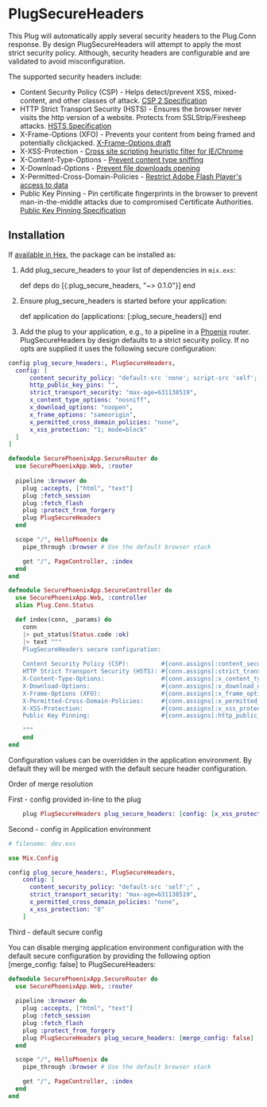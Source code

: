 # PlugSecureHeaders

This Plug will automatically apply several security headers to the Plug.Conn response. By design PlugSecureHeaders will attempt to apply the most strict security policy.  Although, security headers are configurable and are validated to avoid misconfiguration.   

The supported security headers include:
  
- Content Security Policy (CSP) - Helps detect/prevent XSS, mixed-content, and other classes of attack.  [CSP 2 Specification](http://www.w3.org/TR/CSP2/)
- HTTP Strict Transport Security (HSTS) - Ensures the browser never visits the http version of a website. Protects from SSLStrip/Firesheep attacks.  [HSTS Specification](https://tools.ietf.org/html/rfc6797)
- X-Frame-Options (XFO) - Prevents your content from being framed and potentially clickjacked. [X-Frame-Options draft](https://tools.ietf.org/html/draft-ietf-websec-x-frame-options-02)
- X-XSS-Protection - [Cross site scripting heuristic filter for IE/Chrome](http://msdn.microsoft.com/en-us/library/dd565647\(v=vs.85\).aspx)
- X-Content-Type-Options - [Prevent content type sniffing](http://msdn.microsoft.com/en-us/library/ie/gg622941\(v=vs.85\).aspx)
- X-Download-Options - [Prevent file downloads opening](http://msdn.microsoft.com/en-us/library/ie/jj542450(v=vs.85).aspx)
- X-Permitted-Cross-Domain-Policies - [Restrict Adobe Flash Player's access to data](https://www.adobe.com/devnet/adobe-media-server/articles/cross-domain-xml-for-streaming.html)
- Public Key Pinning - Pin certificate fingerprints in the browser to prevent man-in-the-middle attacks due to compromised Certificate Authorities. [Public Key Pinning  Specification](https://tools.ietf.org/html/rfc7469)

## Installation

If [available in Hex](https://hex.pm/docs/publish), the package can be installed as:

  1. Add plug_secure_headers to your list of dependencies in `mix.exs`:

        def deps do
          [{:plug_secure_headers, "~> 0.1.0"}]
        end

  2. Ensure plug_secure_headers is started before your application:

        def application do
          [applications: [:plug_secure_headers]]
        end
        
  3. Add the plug to your application, e.g., to a pipeline in a [Phoenix](http://www.phoenixframework.org/)
router.   PlugSecureHeaders by design defaults to a strict security policy.  If no opts are supplied it uses
the following secure configuration:

```elixir
config plug_secure_headers:, PlugSecureHeaders, 
  config: [
      content_security_policy: "default-src 'none'; script-src 'self'; connect-src 'self'; img-src 'self'; style-src 'self';", 
      http_public_key_pins: "", 
      strict_transport_security: "max-age=631138519", 
      x_content_type_options: "nosniff", 
      x_download_options: "noopen", 
      x_frame_options: "sameorigin", 
      x_permitted_cross_domain_policies: "none", 
      x_xss_protection: "1; mode=block"
  ]
]
```

```elixir
defmodule SecurePhoenixApp.SecureRouter do
  use SecurePhoenixApp.Web, :router
  
  pipeline :browser do
    plug :accepts, ["html", "text"]
    plug :fetch_session
    plug :fetch_flash
    plug :protect_from_forgery
    plug PlugSecureHeaders
  end

  scope "/", HelloPhoenix do
    pipe_through :browser # Use the default browser stack

    get "/", PageController, :index
  end
end    
```

```elixir
defmodule SecurePhoenixApp.SecureController do
  use SecurePhoenixApp.Web, :controller
  alias Plug.Conn.Status

  def index(conn, _params) do
    conn
    |> put_status(Status.code :ok)
    |> text """
    PlugSecureHeaders secure configuration:
    
    Content Security Policy (CSP):         #{conn.assigns[:content_security_policy]}
    HTTP Strict Transport Security (HSTS): #{conn.assigns[:strict_transport_security]}
    X-Content-Type-Options:                #{conn.assigns[:x_content_type_options]}
    X-Download-Options:                    #{conn.assigns[:x_download_options]}
    X-Frame-Options (XFO):                 #{conn.assigns[:x_frame_options]}
    X-Permitted-Cross-Domain-Policies:     #{conn.assigns[:x_permitted_cross_domain_policies]}  
    X-XSS-Protection:                      #{conn.assigns[:x_xss_protection]}
    Public Key Pinning:                    #{conn.assigns[:http_public_key_pins]}     

    """
    end
end
```

Configuration values can be overridden in the application environment.  By default they will be merged with the default secure header configuration.

Order of merge resolution

First - config provided in-line to the plug

```elixir
    plug PlugSecureHeaders plug_secure_headers: [config: [x_xss_protection: "1; mode=block"]]
```

Second - config in Application environment

```elixir
# filename: dev.exs

use Mix.Config

config plug_secure_headers:, PlugSecureHeaders, 
    config: [
      content_security_policy: "default-src 'self';" , 
      strict_transport_security: "max-age=631138519", 
      x_permitted_cross_domain_policies: "none", 
      x_xss_protection: "0"
    ]
```

Third - default secure config

You can disable merging application environment configuration with the default secure configuration by providing the following option [merge_config: false] to PlugSecureHeaders:

```elixir
defmodule SecurePhoenixApp.SecureRouter do
  use SecurePhoenixApp.Web, :router
  
  pipeline :browser do
    plug :accepts, ["html", "text"]
    plug :fetch_session
    plug :fetch_flash
    plug :protect_from_forgery
    plug PlugSecureHeaders plug_secure_headers: [merge_config: false]
  end

  scope "/", HelloPhoenix do
    pipe_through :browser # Use the default browser stack

    get "/", PageController, :index
  end
end    
```



